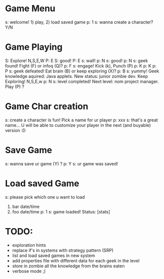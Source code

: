 Game Menu
=========
s: welcome! 1) play, 2) load saved game
p: 1
s: wanna create a character? Y/N


Game Playing
============
S: Explore! N,S,E,W
P: E
S: good!
P: E
s: wall!
p: N
s: good!
p: N
s: geek found! Fight (F) or infoq (Q)?
p: F
s: engage! Kick (k), Punch (P)
p: K
p: K
p: P
s: geek defeated! Eat brain (B) or keep exploring (X)?
p: B
s: yummy! Geek knowledge aquired: Java applets. New status: junior zombie dev. Keep Exploring! N,S,E,w
p: N
s: level completed! Next level: nom project manager. Play (P) ?

Game Char creation
==================
s: create a character is fun! Pick a name for ur player
p: xxx
s: that's a great name... U will be able to customize your player in the next (and buyable) version :D

Save Game
=========
s: wanna save ur game (Y) ?
p: Y
s: ur game was saved!

Load saved Game
===============
s: please pick which one u want to load
1) bar date/time
2) foo date/time
p: 1
s: game loaded! 
Status: [stats]

TODO:
=====
* exploration hints
* replace if's in systems with strategy pattern (SRP)
* list and load saved games in new system
* add properties file with different data for each geek in the level
* store in zombie all the knowledge from the brains eaten
* verbose mode ;)